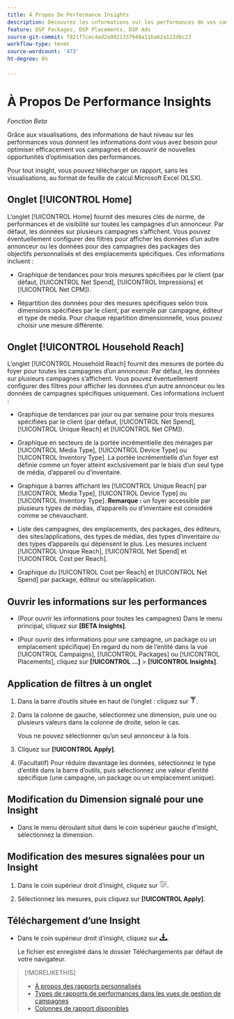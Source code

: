 ```yaml
---
title: À Propos De Performance Insights
description: Découvrez les informations sur les performances de vos campagnes.
feature: DSP Packages, DSP Placements, DSP Ads
source-git-commit: f821f7cec4ad2a9921337940a11ba62a122dbc23
workflow-type: tm+mt
source-wordcount: '473'
ht-degree: 0%

---
```


# À Propos De Performance Insights

*Fonction Beta*

<!-- Edit title and metadata as necessary -->

Grâce aux visualisations, des informations de haut niveau sur les performances vous donnent les informations dont vous avez besoin pour optimiser efficacement vos campagnes et découvrir de nouvelles opportunités d’optimisation des performances.

Pour tout insight, vous pouvez télécharger un rapport, sans les visualisations, au format de feuille de calcul Microsoft Excel (XLSX).

## Onglet [!UICONTROL Home]

L’onglet [!UICONTROL Home] fournit des mesures clés de norme, de performances et de visibilité sur toutes les campagnes d’un annonceur<!-- active only? -->. Par défaut, les données sur plusieurs campagnes s’affichent. Vous pouvez éventuellement configurer des filtres pour afficher les données d’un autre annonceur ou les données pour des campagnes<!-- active only? --> des packages<!-- active only? --> des objectifs personnalisés et des emplacements spécifiques<!-- active only? -->. Ces informations incluent :

* Graphique de tendances pour trois mesures spécifiées par le client (par défaut, [!UICONTROL Net Spend], [!UICONTROL Impressions] et [!UICONTROL Net CPM]).

* Répartition des données pour des mesures spécifiques selon trois dimensions spécifiées par le client, par exemple par campagne, éditeur et type de média. Pour chaque répartition dimensionnelle, vous pouvez choisir une mesure différente.

## Onglet [!UICONTROL Household Reach]

L’onglet [!UICONTROL Household Reach] fournit des mesures de portée du foyer pour toutes les campagnes d’un annonceur<!-- active only? -->. Par défaut, les données sur plusieurs campagnes s’affichent. Vous pouvez éventuellement configurer des filtres pour afficher les données d’un autre annonceur ou les données de campagnes spécifiques uniquement<!-- active only? -->. Ces informations incluent :

* Graphique de tendances par jour ou par semaine pour trois mesures spécifiées par le client (par défaut, [!UICONTROL Net Spend], [!UICONTROL Unique Reach] et [!UICONTROL Net CPM]).

* Graphique en secteurs de la portée incrémentielle des ménages par [!UICONTROL Media Type], [!UICONTROL Device Type] ou [!UICONTROL Inventory Type]. La portée incrémentielle d’un foyer est définie comme un foyer atteint exclusivement par le biais d’un seul type de média, d’appareil ou d’inventaire.

* Graphique à barres affichant les [!UICONTROL Unique Reach] par [!UICONTROL Media Type], [!UICONTROL Device Type] ou [!UICONTROL Inventory Type]. **Remarque :** un foyer accessible par plusieurs types de médias, d’appareils ou d’inventaire est considéré comme se chevauchant.

* Liste des campagnes, des emplacements, des packages, des éditeurs, des sites/applications, des types de médias, des types d’inventaire ou des types d’appareils qui dépensent le plus. Les mesures incluent [!UICONTROL Unique Reach], [!UICONTROL Net Spend] et [!UICONTROL Cost per Reach].

* Graphique <!-- ???? --> du [!UICONTROL Cost per Reach] et [!UICONTROL Net Spend] par package, éditeur ou site/application.

## Ouvrir les informations sur les performances

* (Pour ouvrir les informations pour toutes les campagnes) Dans le menu principal, cliquez sur **[BETA Insights]**.

* (Pour ouvrir des informations pour une campagne, un package ou un emplacement spécifique) En regard du nom de l’entité dans la vue [!UICONTROL Campaigns], [!UICONTROL Packages] ou [!UICONTROL Placements], cliquez sur **[!UICONTROL ...]** > **[!UICONTROL Insights]**.

## Application de filtres à un onglet

1. Dans la barre d’outils située en haut de l’onglet :
cliquez sur ![bouton Filtrer](/help/dsp/assets/filter.png).

1. Dans la colonne de gauche, sélectionnez une dimension, puis une ou plusieurs valeurs dans la colonne de droite, selon le cas.

   Vous ne pouvez sélectionner qu’un seul annonceur à la fois.

1. Cliquez sur **[!UICONTROL Apply]**.

1. (Facultatif) Pour réduire davantage les données, sélectionnez le type d’entité dans la barre d’outils, puis sélectionnez une valeur d’entité spécifique (une campagne, un package ou un emplacement unique).

## Modification du Dimension signalé pour une Insight

* Dans le menu déroulant situé dans le coin supérieur gauche d’insight, sélectionnez la dimension.

## Modification des mesures signalées pour un Insight

1. Dans le coin supérieur droit d’insight, cliquez sur ![Paramètres des mesures](/help/dsp/assets/metric-settings.png "Paramètres des mesures").

1. Sélectionnez les mesures, puis cliquez sur **[!UICONTROL Apply]**.

## Téléchargement d’une Insight

* Dans le coin supérieur droit d’insight, cliquez sur ![Télécharger](/help/creative/assets/download.png "Télécharger").

  Le fichier est enregistré dans le dossier Téléchargements par défaut de votre navigateur.

>[!MORELIKETHIS]
>
>* [À propos des rapports personnalisés](/help/dsp/reports/report-about.md)
>* [Types de rapports de performances dans les vues de gestion de campagnes](/help/dsp/campaign-management/reports/campaign-reports-about.md)
>* [Colonnes de rapport disponibles](/help/dsp/reports/report-columns.md)
